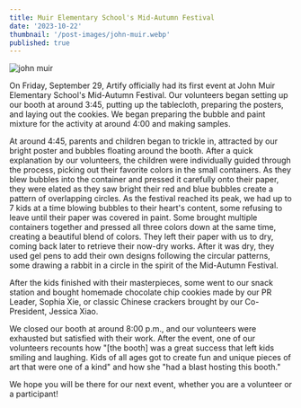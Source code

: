 ```yaml
---
title: Muir Elementary School's Mid-Autumn Festival
date: '2023-10-22'
thumbnail: '/post-images/john-muir.webp'
published: true
---
```


![john muir]({thumbnail})

On Friday, September 29, Artify officially had its first event at John Muir Elementary School's Mid-Autumn Festival. Our volunteers began setting up our booth at around 3:45, putting up the tablecloth, preparing the posters, and laying out the cookies. We began preparing the bubble and paint mixture for the activity at around 4:00 and making samples.

At around 4:45, parents and children began to trickle in, attracted by our bright poster and bubbles floating around the booth. After a quick explanation by our volunteers, the children were individually guided through the process, picking out their favorite colors in the small containers. As they blew bubbles into the container and pressed it carefully onto their paper, they were elated as they saw bright their red and blue bubbles create a pattern of overlapping circles. As the festival reached its peak, we had up to 7 kids at a time blowing bubbles to their heart's content, some refusing to leave until their paper was covered in paint. Some brought multiple containers together and pressed all three colors down at the same time, creating a beautiful blend of colors. They left their paper with us to dry, coming back later to retrieve their now-dry works. After it was dry, they used gel pens to add their own designs following the circular patterns, some drawing a rabbit in a circle in the spirit of the Mid-Autumn Festival.

After the kids finished with their masterpieces, some went to our snack station and bought homemade chocolate chip cookies made by our PR Leader, Sophia Xie, or classic Chinese crackers brought by our Co-President, Jessica Xiao.

We closed our booth at around 8:00 p.m., and our volunteers were exhausted but satisfied with their work. After the event, one of our volunteers recounts how "[the booth] was a great success that left kids smiling and laughing. Kids of all ages got to create fun and unique pieces of art that were one of a kind" and how she "had a blast hosting this booth."

We hope you will be there for our next event, whether you are a volunteer or a participant!
